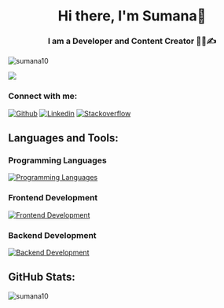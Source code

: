 <h1 align="center">Hi there, I'm Sumana👋</h1>
<h3 align="center">I am a Developer and Content Creator 👩‍💻✍</h3>
<p align="left"> <img src="https://komarev.com/ghpvc/?username=sumana10&label=Profile%20views&color=0e75b6&style=flat" alt="sumana10" /> </p>

<img src="https://utfs.io/f/A8JZzw0Laf9jUMMsnIG369X1CkqrpnAQysmBRW7gVDM5JFLE"/>


### Connect with me:
[![Github](https://skillicons.dev/icons?i=github)](https://github.com/sumana10)
[![Linkedin](https://skillicons.dev/icons?i=linkedin)](https://linkedin.com/in/sumana-li)
[![Stackoverflow](https://skillicons.dev/icons?i=stackoverflow)](https://stackoverflow.com/users/sumana)

## Languages and Tools:
### Programming Languages
[![Programming Languages](https://skillicons.dev/icons?i=java,js,ts,php,rust,solidity&theme=dark)](https://skillicons.dev)
### Frontend Development
[![Frontend Development](https://skillicons.dev/icons?i=react,nextjs,bootstrap,redux,tailwind,figma&theme=dark)](https://skillicons.dev)
### Backend Development
[![Backend Development](https://skillicons.dev/icons?i=nodejs,express,mongodb,postgres,aws,vercel&theme=dark)](https://skillicons.dev)

## GitHub Stats:
<img align="left" src="https://github-readme-stats-red-eta.vercel.app/api?username=sumana10&show_icons=true&locale=en" alt="sumana10" />
